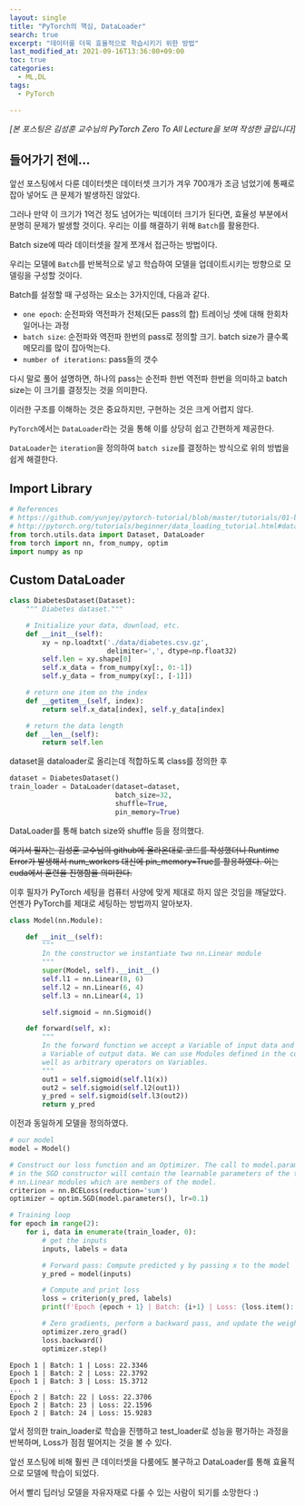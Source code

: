 ```yaml
---
layout: single
title: "PyTorch의 핵심, DataLoader"
search: true
excerpt: "데이터를 더욱 효율적으로 학습시키기 위한 방법"
last_modified_at: 2021-09-16T13:36:00+09:00
toc: true
categories:
  - ML,DL
tags:
  - PyTorch

---
```


*[본 포스팅은 김성훈 교수님의 PyTorch Zero To All Lecture을 보며 작성한 글입니다]*

## 들어가기 전에...

앞선 포스팅에서 다룬 데이터셋은 데이터셋 크기가 겨우 700개가 조금 넘었기에 통째로 잡아 넣어도 큰 문제가 발생하진 않았다.

그러나 만약 이 크기가 1억건 정도 넘어가는 빅데이터 크기가 된다면, 효율성 부분에서 분명히 문제가 발생할 것이다. 우리는 이를 해결하기 위해 `Batch`를 활용한다.

Batch size에 따라 데이터셋을 잘게 쪼개서 접근하는 방법이다. 

우리는 모델에 `Batch`를 반복적으로 넣고 학습하여 모델을 업데이트시키는 방향으로 모델링을 구성할 것이다.

Batch를 설정할 때 구성하는 요소는 3가지인데, 다음과 같다.

* `one epoch`: 순전파와 역전파가 전체(모든 pass의 합) 트레이닝 셋에 대해 한회차 일어나는 과정
* `batch size`: 순전파와 역전파 한번의 pass로 정의할 크기. batch size가 클수록 메모리를 많이 잡아먹는다.
* `number of iterations`: pass들의 갯수

다시 말로 풀어 설명하면, 하나의 pass는 순전파 한번 역전파 한번을 의미하고 batch size는 이 크기를 결정짓는 것을 의미한다.

이러한 구조를 이해하는 것은 중요하지만, 구현하는 것은 크게 어렵지 않다.

`PyTorch`에서는 `DataLoader`라는 것을 통해 이를 상당히 쉽고 간편하게 제공한다.

`DataLoader`는 `iteration`을 정의하여 `batch size`를 결정하는 방식으로 위의 방법을 쉽게 해결한다.



## Import Library


```python
# References
# https://github.com/yunjey/pytorch-tutorial/blob/master/tutorials/01-basics/pytorch_basics/main.py
# http://pytorch.org/tutorials/beginner/data_loading_tutorial.html#dataset-class
from torch.utils.data import Dataset, DataLoader
from torch import nn, from_numpy, optim
import numpy as np
```

## Custom DataLoader


```python
class DiabetesDataset(Dataset):
    """ Diabetes dataset."""

    # Initialize your data, download, etc.
    def __init__(self):
        xy = np.loadtxt('./data/diabetes.csv.gz',
                        delimiter=',', dtype=np.float32)
        self.len = xy.shape[0]
        self.x_data = from_numpy(xy[:, 0:-1])
        self.y_data = from_numpy(xy[:, [-1]])

    # return one item on the index
    def __getitem__(self, index):
        return self.x_data[index], self.y_data[index]

    # return the data length
    def __len__(self):
        return self.len
```

dataset을 dataloader로 올리는데 적합하도록 class를 정의한 후


```python
dataset = DiabetesDataset()
train_loader = DataLoader(dataset=dataset,
                          batch_size=32,
                          shuffle=True,
                          pin_memory=True)
```

DataLoader를 통해 batch size와 shuffle 등을 정의했다.

~~여기서 필자는 김성훈 교수님의 github에 올라온대로 코드를 작성했더니 Runtime Error가 발생해서 num_workers 대신에 pin_memory=True를 활용하였다. 이는 cuda에서 훈련을 진행함을 의미한다.~~

이후 필자가 PyTorch 세팅을 컴퓨터 사양에 맞게 제대로 하지 않은 것임을 깨달았다. 언젠가 PyTorch를 제대로 세팅하는 방법까지 알아보자.


```python
class Model(nn.Module):

    def __init__(self):
        """
        In the constructor we instantiate two nn.Linear module
        """
        super(Model, self).__init__()
        self.l1 = nn.Linear(8, 6)
        self.l2 = nn.Linear(6, 4)
        self.l3 = nn.Linear(4, 1)

        self.sigmoid = nn.Sigmoid()

    def forward(self, x):
        """
        In the forward function we accept a Variable of input data and we must return
        a Variable of output data. We can use Modules defined in the constructor as
        well as arbitrary operators on Variables.
        """
        out1 = self.sigmoid(self.l1(x))
        out2 = self.sigmoid(self.l2(out1))
        y_pred = self.sigmoid(self.l3(out2))
        return y_pred
```

이전과 동일하게 모델을 정의하였다.


```python
# our model
model = Model()

# Construct our loss function and an Optimizer. The call to model.parameters()
# in the SGD constructor will contain the learnable parameters of the two
# nn.Linear modules which are members of the model.
criterion = nn.BCELoss(reduction='sum')
optimizer = optim.SGD(model.parameters(), lr=0.1)

# Training loop
for epoch in range(2):
    for i, data in enumerate(train_loader, 0):
        # get the inputs
        inputs, labels = data

        # Forward pass: Compute predicted y by passing x to the model
        y_pred = model(inputs)

        # Compute and print loss
        loss = criterion(y_pred, labels)
        print(f'Epoch {epoch + 1} | Batch: {i+1} | Loss: {loss.item():.4f}')

        # Zero gradients, perform a backward pass, and update the weights.
        optimizer.zero_grad()
        loss.backward()
        optimizer.step()
```

    Epoch 1 | Batch: 1 | Loss: 22.3346
    Epoch 1 | Batch: 2 | Loss: 22.3792
    Epoch 1 | Batch: 3 | Loss: 15.3712
    ...
    Epoch 2 | Batch: 22 | Loss: 22.3706
    Epoch 2 | Batch: 23 | Loss: 22.1596
    Epoch 2 | Batch: 24 | Loss: 15.9283

앞서 정의한 train_loader로 학습을 진행하고 test_loader로 성능을 평가하는 과정을 반복하며, Loss가 점점 떨어지는 것을 볼 수 있다.

앞선 포스팅에 비해 훨씬 큰 데이터셋을 다룸에도 불구하고 DataLoader를 통해 효율적으로 모델에 학습이 되었다.

어서 빨리 딥러닝 모델을 자유자재로 다룰 수 있는 사람이 되기를 소망한다 :)
